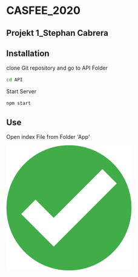 # CASFEE_2020
## Projekt 1_Stephan Cabrera




## Installation

clone Git repository and go to API Folder

```bash
cd API
```

Start Server

```bash
npm start
```

## Use

Open index File from Folder 'App'

![Alt text](/App/img/check.png?raw=true "Title")


